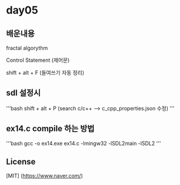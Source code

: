 # day05 

## 배운내용
fractal algorythm

Control Statement (제어문)

shift + alt + F (들여쓰기 자동 정리)

## sdl 설정시 
'''bash
shift + alt + P (search c/c++ --> c_cpp_properties.json 수정)
'''

## ex14.c compile 하는 방법
'''bash
gcc -o ex14.exe ex14.c -lmingw32 -lSDL2main -lSDL2
'''

## License
[MIT] (https://www.naver.com/)
